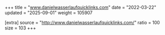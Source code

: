 +++
title = "www.danielwasserlaufquicklinks.com"
date = "2022-03-22"
updated = "2025-09-01"
weight = 105907

[extra]
source = "http://www.danielwasserlaufquicklinks.com/"
ratio = 100
size = 103
+++
